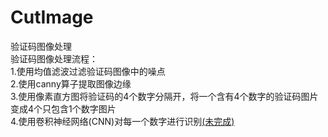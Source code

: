 # CutImage  
验证码图像处理  
验证码图像处理流程：  
1.使用均值滤波过滤验证码图像中的噪点  
2.使用canny算子提取图像边缘  
3.使用像素直方图将验证码的4个数字分隔开，将一个含有4个数字的验证码图片变成4个只包含1个数字图片  
4.使用卷积神经网络(CNN)对每一个数字进行识别<u>(未完成)</u>  
